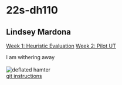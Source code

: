 # 22s-dh110
## Lindsey Mardona

[Week 1: Heuristic Evaluation](https://github.com/lindseymardona/22s-dh110/blob/main/heuristics/evaluation.md)
[Week 2: Pilot UT](https://github.com/lindseymardona/22s-dh110/blob/main/ut/evaluation.md)

I am withering away\
\
![deflated hamter](https://pbs.twimg.com/media/FPE0MhxVEAEsNZk?format=png&name=900x900)\
[git instructions](https://drive.google.com/file/d/1LdzWr7bHXvzPQc9CPPprJozJ-eS_SW16/view)
